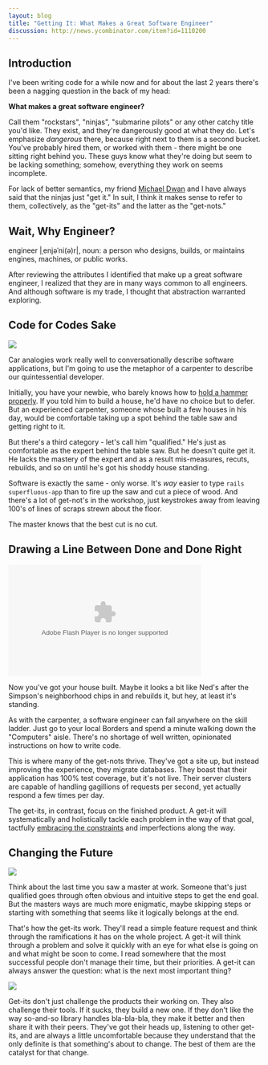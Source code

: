 ```yaml
---
layout: blog
title: "Getting It: What Makes a Great Software Engineer"
discussion: http://news.ycombinator.com/item?id=1110200
---
```


## Introduction

I've been writing code for a while now and for about the last 2 years
there's been a nagging question in the back of my head:

**What makes a great software engineer?**

Call them "rockstars", "ninjas", "submarine pilots" or any other catchy
title you'd like. They exist, and they're dangerously good at what they
do. Let's emphasize _dangerous_ there, because right next to them is a
second bucket. You've probably hired them, or worked with them - there
might be one sitting right behind you. These guys know what they're doing
but seem to be lacking something; somehow, everything they work on seems
incomplete.

For lack of better semantics, my friend [Michael Dwan][1] and I have always
said that the ninjas just "get it." In suit, I think it makes sense to
refer to them, collectively, as the "get-its" and the latter as the
"get-nots."

## Wait, Why Engineer?

engineer |ˌenjəˈni(ə)r|, noun: a person who designs, builds, or maintains
engines, machines, or public works.

After reviewing the attributes I identified that make up a great software
engineer, I realized that they are in many ways common to all engineers.
And although software is my trade, I thought that abstraction warranted
exploring.

## Code for Codes Sake

<img src="http://farm3.static.flickr.com/2803/4338747142_58cd9768e3_o.png" class="left" />

Car analogies work really well to conversationally describe software
applications, but I'm going to use the metaphor of a carpenter to describe
our quintessential developer.

Initially, you have your newbie, who barely knows how to
[hold a hammer properly][2]. If you told him to build a house, he'd have
no choice but to defer. But an experienced carpenter, someone whose built a
few houses in his day, would be comfortable taking up a spot behind the
table saw and getting right to it.

But there's a third category - let's call him "qualified." He's just as
comfortable as the expert behind the table saw. But he doesn't quite get it.
He lacks the mastery of the expert and as a result mis-measures, recuts,
rebuilds, and so on until he's got his shoddy house standing.

Software is exactly the same - only worse. It's _way_ easier to type
`rails superfluous-app` than to fire up the saw and cut a piece of wood.
And there's a lot of get-not's in the workshop, just keystrokes away from
leaving 100's of lines of scraps strewn about the floor.

The master knows that the best cut is no cut.

## Drawing a Line Between Done and Done Right

<object width="384" height="222" class="right">
  <param name="movie" value="http://www.hulu.com/embed/0trVsm_OdEX0qitmGaa_xg/i114"></param>
  <param name="allowFullScreen" value="true"></param>
  <embed src="http://www.hulu.com/embed/0trVsm_OdEX0qitmGaa_xg/i114" type="application/x-shockwave-flash" allowFullScreen="true" width="384" height="222"></embed>
</object>

Now you've got your house built. Maybe it looks a bit like Ned's after the
Simpson's neighborhood chips in and rebuilds it, but hey, at least it's standing.

As with the carpenter, a software engineer can fall anywhere on the skill
ladder. Just go to your local Borders and spend a minute walking down the
"Computers" aisle. There's no shortage of well written, opinionated instructions
on how to write code.

This is where many of the get-nots thrive. They've got a site up, but instead
improving the experience, they migrate databases. They boast that their application
has 100% test coverage, but it's not live. Their server clusters are capable of
handling gagillions of requests per second, yet actually respond a few times per day.

The get-its, in contrast, focus on the finished product. A get-it will
systematically and holistically tackle each problem in the way of that goal,
tactfully [embracing the constraints][3] and imperfections along the way.

## Changing the Future

<img src="http://farm5.static.flickr.com/4040/4334975797_b83fb49cab_o.png" class="left" />

Think about the last time you saw a master at work. Someone that's just qualified
goes through often obvious and intuitive steps to get the end goal. But the masters
ways are much more enigmatic, maybe skipping steps or starting with something that
seems like it logically belongs at the end.

That's how the get-its work. They'll read a simple feature request and think through
the ramifications it has on the whole project. A get-it will think through a problem
and solve it quickly with an eye for what else is going on and what might be soon to
come. I read somewhere that the most successful people don't manage their time, but
their priorities. A get-it can always answer the question: what is the next most
important thing?

<img src="http://farm3.static.flickr.com/2762/4334835361_205d573287_m.jpg" class="right" />

Get-its don't just challenge the products their working on. They also challenge their
tools. If it sucks, they build a new one. If they don't like the way so-and-so library
handles bla-bla-bla, they make it better and then share it with their peers. They've
got their heads up, listening to other get-its, and are always a little uncomfortable
because they understand that the only definite is that something's about to change.
The best of them are the catalyst for that change.

[1]: http://michaeldwan.com
[2]: http://www.wikihow.com/Use-a-Hammer-Safely
[3]: http://gettingreal.37signals.com/ch03_Embrace_Constraints.php
